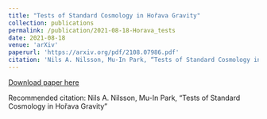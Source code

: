 ```yaml
---
title: "Tests of Standard Cosmology in Hořava Gravity"
collection: publications
permalink: /publication/2021-08-18-Horava_tests
date: 2021-08-18
venue: 'arXiv'
paperurl: 'https://arxiv.org/pdf/2108.07986.pdf'
citation: 'Nils A. Nilsson, Mu-In Park, “Tests of Standard Cosmology in Hořava Gravity”'
---
```


<a href='https://arxiv.org/pdf/2108.07986.pdf'>Download paper here</a>

Recommended citation: Nils A. Nilsson, Mu-In Park, “Tests of Standard Cosmology in Hořava Gravity”